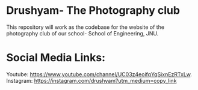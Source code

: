# Drushyam- The Photography club 
This repository will work as the codebase for the website of the photography club of our school- School of Engineering, JNU.



# Social Media Links:
Youtube: https://www.youtube.com/channel/UC03z4eoifqYqSixnEzRTxLw.
<br>
Instagram: https://instagram.com/drushyam?utm_medium=copy_link
